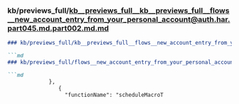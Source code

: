 ### kb/previews_full/kb__previews_full__kb__previews_full__flows__new_account_entry_from_your_personal_account@auth.har.part045.md.part002.md.md

```md
### kb/previews_full/kb__previews_full__flows__new_account_entry_from_your_personal_account@auth.har.part045.md.part002.md

```md
### kb/previews_full/flows__new_account_entry_from_your_personal_account@auth.har.part045.md (part 002)

```md
             },
                {
                  "functionName": "scheduleMacroT
```

```

```

```
